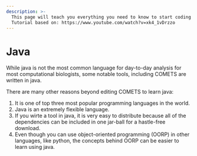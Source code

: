 ```yaml
---
description: >-
  This page will teach you everything you need to know to start coding in java.
  Tutorial based on: https://www.youtube.com/watch?v=xk4_1vDrzzo
---
```


# Java

While java is not the most common language for day-to-day analysis for most computational biologists, some notable tools, including COMETS are written in java.

There are many other reasons beyond editing COMETS to learn java:

1. It is one of top three most popular programming languages in the world.
2. Java is an extremely flexible language.
3. If you wirte a tool in java, it is very easy to distribute because all of the dependencies can be included in one jar-ball for a hastle-free download.&#x20;
4. Even though you can use object-oriented programming (OORP) in other languages, like python, the concepts behind OORP can be easier to learn using java.

